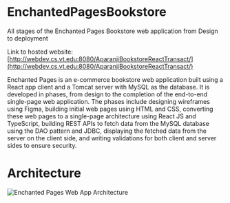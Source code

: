 # EnchantedPagesBookstore
All stages of the Enchanted Pages Bookstore web application from Design to deployment

Link to hosted website: [http://webdev.cs.vt.edu:8080/AparanjiBookstoreReactTransact/](http://webdev.cs.vt.edu:8080/AparanjiBookstoreReactTransact/)

Enchanted Pages is an e-commerce bookstore web application built using a React app client and a Tomcat server with MySQL as the database. It is developed in phases, from design to the completion of the end-to-end single-page web application. The phases include designing wireframes using Figma, building initial web pages using HTML and CSS, converting these web pages to a single-page architecture using React JS and TypeScript, building REST APIs to fetch data from the MySQL database using the DAO pattern and JDBC, displaying the fetched data from the server on the client side, and writing validations for both client and server sides to ensure security.


# Architecture

![Enchanted Pages Web App Architecture](https://github.com/aparanji49/EnchantedPagesBookstore/assets/22083265/2887b17f-fc0e-4092-98da-6f824c7936a9)
